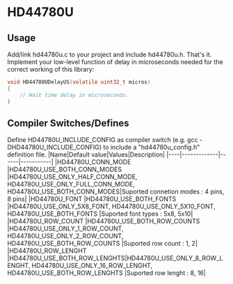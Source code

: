 # HD44780U

## Usage
Add/link hd44780u.c to your project and include hd44780u.h. That's it. Implement your low-level function of delay in microseconds needed for the correct working of this library:
```C
void HD44780UDelayUS(volatile uint32_t micros)
{
    // Wait time delay in microseconds.
}
```
## Compiler Switches/Defines
Define HD44780U_INCLUDE_CONFIG as compiler switch (e.g. gcc -DHD44780U_INCLUDE_CONFIG) to include a "hd44780u_config.h" definition file.
|Name|Default value|Values|Description|
|----|-------------|------|-----------|
|HD44780U_CONN_MODE     |HD44780U_USE_BOTH_CONN_MODES |HD44780U_USE_ONLY_HALF_CONN_MODE, HD44780U_USE_ONLY_FULL_CONN_MODE, HD44780U_USE_BOTH_CONN_MODES|Suported connetion modes : 4 pins, 8 pins|
|HD44780U_FONT          |HD44780U_USE_BOTH_FONTS      |HD44780U_USE_ONLY_5X8_FONT, HD44780U_USE_ONLY_5X10_FONT, HD44780U_USE_BOTH_FONTS                |Suported font types : 5x8, 5x10|
|HD44780U_ROW_COUNT     |HD44780U_USE_BOTH_ROW_COUNTS |HD44780U_USE_ONLY_1_ROW_COUNT, HD44780U_USE_ONLY_2_ROW_COUNT, HD44780U_USE_BOTH_ROW_COUNTS      |Suported row count : 1, 2|
|HD44780U_ROW_LENGHT    |HD44780U_USE_BOTH_ROW_LENGHTS|HD44780U_USE_ONLY_8_ROW_LENGHT, HD44780U_USE_ONLY_16_ROW_LENGHT, HD44780U_USE_BOTH_ROW_LENGHTS  |Suported row lenght : 8, 16|

